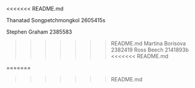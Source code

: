 <<<<<<< README.md

Thanatad Songpetchmongkol 2605415s

Stephen Graham 2385583
>>>>>>> README.md
Martina Borisova 2382419
Ross Beech 2141893b
<<<<<<< README.md

=======
>>>>>>> README.md
